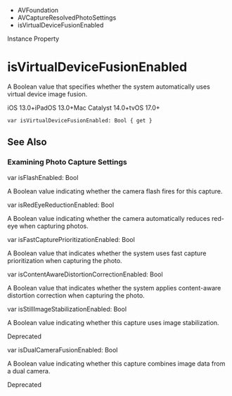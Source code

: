 

- AVFoundation
- AVCaptureResolvedPhotoSettings
-  isVirtualDeviceFusionEnabled 

Instance Property

# isVirtualDeviceFusionEnabled

A Boolean value that specifies whether the system automatically uses virtual device image fusion.

iOS 13.0+iPadOS 13.0+Mac Catalyst 14.0+tvOS 17.0+

``` source
var isVirtualDeviceFusionEnabled: Bool { get }
```

## See Also

### Examining Photo Capture Settings

var isFlashEnabled: Bool

A Boolean value indicating whether the camera flash fires for this capture.

var isRedEyeReductionEnabled: Bool

A Boolean value indicating whether the camera automatically reduces red-eye when capturing photos.

var isFastCapturePrioritizationEnabled: Bool

A Boolean value that indicates whether the system uses fast capture prioritization when capturing the photo.

var isContentAwareDistortionCorrectionEnabled: Bool

A Boolean value that indicates whether the system applies content-aware distortion correction when capturing the photo.

var isStillImageStabilizationEnabled: Bool

A Boolean value indicating whether this capture uses image stabilization.

Deprecated

var isDualCameraFusionEnabled: Bool

A Boolean value indicating whether this capture combines image data from a dual camera.

Deprecated

